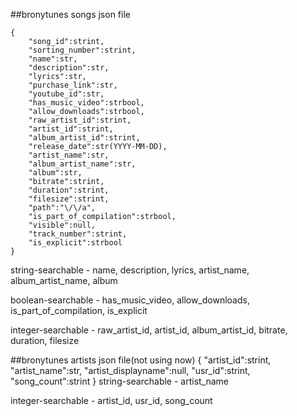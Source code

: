 
##bronytunes songs json file

    {
        "song_id":strint,
        "sorting_number":strint,
        "name":str,
        "description":str,
        "lyrics":str,
        "purchase_link":str,
        "youtube_id":str,
        "has_music_video":strbool,
        "allow_downloads":strbool,
        "raw_artist_id":strint,
        "artist_id":strint,
        "album_artist_id":strint,
        "release_date":str(YYYY-MM-DD),
        "artist_name":str,
        "album_artist_name":str,
        "album":str,
        "bitrate":strint,
        "duration":strint,
        "filesize":strint,
        "path":"\/\/a",
        "is_part_of_compilation":strbool,
        "visible":null,
        "track_number":strint,
        "is_explicit":strbool
    }

string-searchable - name, description, lyrics, artist_name, album_artist_name, album

boolean-searchable - has_music_video, allow_downloads, is_part_of_compilation, is_explicit

integer-searchable - raw_artist_id, artist_id, album_artist_id, bitrate, duration, filesize

##bronytunes artists json file(not using now)
    {
        "artist_id":strint,
        "artist_name":str,
        "artist_displayname":null,
        "usr_id":strint,
        "song_count":strint
    }
string-searchable - artist_name

integer-searchable - artist_id, usr_id, song_count